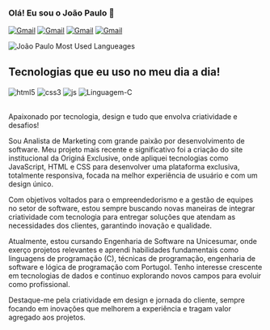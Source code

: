 ### Olá! Eu sou o João Paulo 👋


[![Gmail](https://img.shields.io/badge/Gmail-D14836?style=for-the-badge&logo=gmail&logoColor=white)](mailto:joaopaulotraguetta14@gmail.com)
[![Gmail](https://img.shields.io/badge/WhatsApp-25D366?style=for-the-badge&logo=whatsapp&logoColor=white)](https://wa.me/5544988490710)
[![Gmail](https://img.shields.io/badge/LinkedIn-0077B5?style=for-the-badge&logo=linkedin&logoColor=white)](www.linkedin.com/in/joaopaulotr)
[![Gmail](https://img.shields.io/badge/Instagram-E4405F?style=for-the-badge&logo=instagram&logoColor=white)](https://instagram.com/jaotr)

![João Paulo Most Used Langueages](https://github-readme-stats.vercel.app/api/top-langs/?username=joaopaulotr&theme=dracula)

## Tecnologias que eu uso no meu dia a dia!

<div style="display: inline_block">
    <img align="center" alt="html5" src="https://img.shields.io/badge/HTML5-E34F26?style=for-the-badge&logo=html5&logoColor=white"/>
     <img align="center" alt="css3" src="https://img.shields.io/badge/CSS3-1572B6?style=for-the-badge&logo=css3&logoColor=white"/>
      <img align="center" alt="js" src="https://img.shields.io/badge/JavaScript-F7DF1E?style=for-the-badge&logo=javascript&logoColor=black"/>
       <img align="center" alt="Linguagem-C" src="https://img.shields.io/badge/C-00599C?style=for-the-badge&logo=c&logoColor=white"/>
</div>
</br>

Apaixonado por tecnologia, design e tudo que envolva criatividade e desafios!
 
Sou Analista de Marketing com grande paixão por desenvolvimento de software. Meu projeto mais recente e significativo foi a criação do site institucional da Originá Exclusive, onde apliquei tecnologias como JavaScript, HTML e CSS para desenvolver uma plataforma exclusiva, totalmente responsiva, focada na melhor experiência de usuário e com um design único.

Com objetivos voltados para o empreendedorismo e a gestão de equipes no setor de software, estou sempre buscando novas maneiras de integrar criatividade com tecnologia para entregar soluções que atendam as necessidades dos clientes, garantindo inovação e qualidade.

Atualmente, estou cursando Engenharia de Software na Unicesumar, onde exerço projetos relevantes e aprendi habilidades fundamentais como linguagens de programação (C), técnicas de programação, engenharia de software e lógica de programação com Portugol. Tenho interesse crescente em tecnologias de dados e continuo explorando novos campos para evoluir como profissional.

Destaque-me pela criatividade em design e jornada do cliente, sempre focando em inovações que melhorem a experiência e tragam valor agregado aos projetos.
